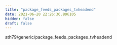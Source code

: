 ```yaml
---
title: "package_feeds_packages_tvheadend"
date: 2021-06-20 22:26:36.896105
hidden: false
draft: false
---
```


ath79/generic/package_feeds_packages_tvheadend

